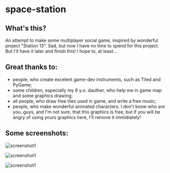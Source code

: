 # space-station

## What's this?

An attempt to make some multiplayer social game, inspired by wonderful project "Station 13".
Sad, but now I have no time to spend for this project. But I'll have it later and finish this! I hope to, at least...

## Great thanks to:

 * people, who create excelent game-dev instruments, such as Tiled and PyGame;
 * some children, especially my 8 y.o. dauther, who help me in game map and some graphics drawing;
 * all people, who draw free tiles used in game, and write a free music;
 * people, who make wonderful animated characters. I don't know who are you, guys, and I'm not sure, that this graphics is free, but if you will be angry of using yours graphics here, I'll remove it immidiately!

 ## Some screenshots:

![screenshot1](https://github.com/sychov/space-station/docs/img/1.PNG)

![screenshot1](https://github.com/sychov/space-station/docs/img/2.PNG)

![screenshot1](https://github.com/sychov/space-station/docs/img/3.PNG)